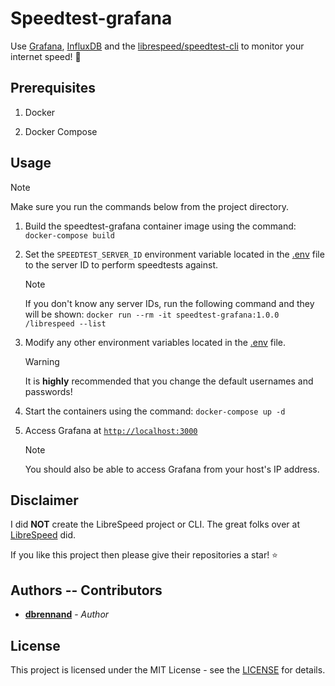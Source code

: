 # Speedtest-grafana

Use [Grafana](https://grafana.com/), [InfluxDB](https://www.influxdata.com/products/influxdb/) and the [librespeed/speedtest-cli](https://github.com/librespeed/speedtest-cli) to monitor your internet speed! 🚀

## Prerequisites

1. Docker

2. Docker Compose

## Usage

> [!NOTE]
>
> Make sure you run the commands below from the project directory.

1. Build the speedtest-grafana container image using the command: `docker-compose build`

2. Set the `SPEEDTEST_SERVER_ID` environment variable located in the [.env](.env) file to the server ID to perform speedtests against.

    > [!NOTE]
    >
    > If you don't know any server IDs, run the following command and they will be shown: `docker run --rm -it speedtest-grafana:1.0.0 /librespeed --list`

3. Modify any other environment variables located in the [.env](.env) file.

    > [!WARNING]
    >
    > It is **highly** recommended that you change the default usernames and passwords!

4. Start the containers using the command: `docker-compose up -d`

5. Access Grafana at [`http://localhost:3000`](http://localhost:3000)

    > [!NOTE]
    >
    > You should also be able to access Grafana from your host's IP address.

## Disclaimer

I did **NOT** create the LibreSpeed project or CLI. The great folks over at [LibreSpeed](https://github.com/librespeed) did.

If you like this project then please give their repositories a star! ⭐

## Authors -- Contributors

* [**dbrennand**](https://github.com/dbrennand) - *Author*

## License
This project is licensed under the MIT License - see the [LICENSE](LICENSE) for details.
